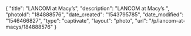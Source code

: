 {
    "title": "LANCOM at Macy’s",
    "description": "LANCOM at Macy’s ",
    "photoId": "184888576",
    "date_created": "1543795785",
    "date_modified": "1546466827",
    "type": "captivate",
    "layout": "photo",
    "url": "\/p\/lancom-at-macys\/184888576"
}